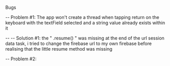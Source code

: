 Bugs

-- Problem #1:
The app won't create a thread when tapping return on the keyboard with the textField selected and a string value already exists within it

-- -- Solution #1:
the " .resume() " was missing at the end of the url session data task, i tried to change the firebase url to my own firebase before realising that the little resume method was missing


-- Problem #2:
